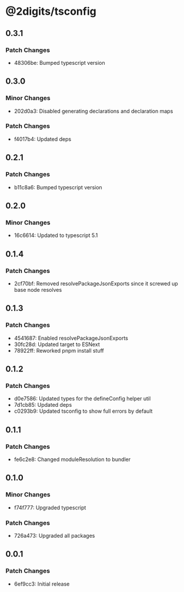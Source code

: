 # @2digits/tsconfig

## 0.3.1

### Patch Changes

- 48306be: Bumped typescript version

## 0.3.0

### Minor Changes

- 202d0a3: Disabled generating declarations and declaration maps

### Patch Changes

- f4017b4: Updated deps

## 0.2.1

### Patch Changes

- b11c8a6: Bumped typescript version

## 0.2.0

### Minor Changes

- 16c6614: Updated to typescript 5.1

## 0.1.4

### Patch Changes

- 2cf70bf: Removed resolvePackageJsonExports since it screwed up base node resolves

## 0.1.3

### Patch Changes

- 4541687: Enabled resolvePackageJsonExports
- 30fc28d: Updated target to ESNext
- 78922ff: Reworked pnpm install stuff

## 0.1.2

### Patch Changes

- d0e7586: Updated types for the defineConfig helper util
- 7d1cb85: Updated deps
- c0293b9: Updated tsconfig to show full errors by default

## 0.1.1

### Patch Changes

- fe6c2e8: Changed moduleResolution to bundler

## 0.1.0

### Minor Changes

- f74f777: Upgraded typescript

### Patch Changes

- 726a473: Upgraded all packages

## 0.0.1

### Patch Changes

- 6ef9cc3: Initial release
